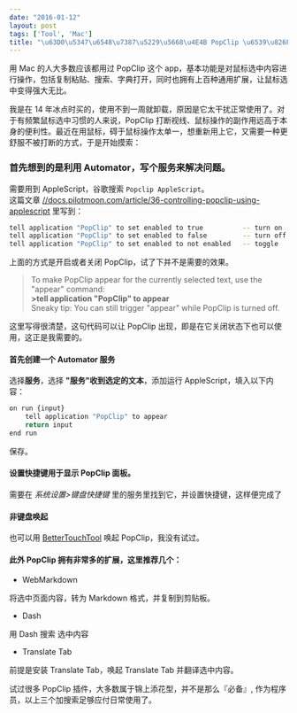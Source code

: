 ```yaml
---
date: "2016-01-12"
layout: post
tags: ['Tool', 'Mac']
title: "\u63D0\u5347\u6548\u7387\u5229\u5668\u4E4B PopClip \u6539\u826F"
---
```


用 Mac 的人大多数应该都用过 PopClip 这个 app，基本功能是对鼠标选中内容进行操作，包括复制粘贴、搜索、字典打开，同时也拥有上百种通用扩展，让鼠标选中变得强大无比。

<!--more-->

我是在 14 年冰点时买的，使用不到一周就卸载，原因是它太干扰正常使用了。对于有频繁鼠标选中习惯的人来说，PopClip 打断视线、鼠标操作的副作用远高于本身的便利性。最近在用鼠标，碍于鼠标操作太单一，想重新用上它，又需要一种更舒服不被打断的方式，于是开始摸索：

### 首先想到的是利用 Automator，写个服务来解决问题。

需要用到 AppleScript，谷歌搜索 `Popclip AppleScript`。  
这篇文章 [//docs.pilotmoon.com/article/36-controlling-popclip-using-applescript](//docs.pilotmoon.com/article/36-controlling-popclip-using-applescript) 里写到：

```bash
tell application "PopClip" to set enabled to true          -- turn on
tell application "PopClip" to set enabled to false         -- turn off
tell application "PopClip" to set enabled to not enabled   -- toggle
```

上面的方式是开启或者关闭 PopClip，试了下并不是需要的效果。

> To make PopClip appear for the currently selected text, use the "appear" command:  
>**>tell application "PopClip" to appear**  
>Sneaky tip: You can still trigger "appear" while PopClip is turned off.

这里写得很清楚，这句代码可以让 PopClip 出现，即是在它关闭状态下也可以使用，这正是我需要的。


#### 首先创建一个 Automator 服务

选择**服务**，选择 **"服务"收到选定的文本**，添加运行 AppleScript，填入以下内容：

```bash
on run {input}
    tell application "PopClip" to appear
    return input
end run
```

保存。

#### 设置快捷键用于显示 PopClip 面板。  
需要在 *系统设置>键盘快捷键* 里的服务里找到它，并设置快捷键，这样便完成了

#### 非键盘唤起  
也可以用 [BetterTouchTool](//www.boastr.net) 唤起 PopClip，我没有试过。


#### 此外 PopClip 拥有非常多的扩展，这里推荐几个：

* WebMarkdown

将选中页面内容，转为 Markdown 格式，并复制到剪贴板。

* Dash

用 Dash 搜索 选中内容


* Translate Tab

前提是安装 Translate Tab，唤起 Translate Tab 并翻译选中内容。

试过很多 PopClip 插件，大多数属于锦上添花型，并不是那么『必备』, 作为程序员，以上三个加搜索足够应付日常使用了。